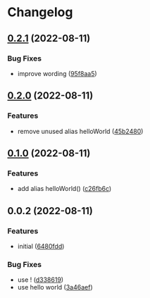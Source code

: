 # Changelog

## [0.2.1](https://github.com/blacha/release-test-new/compare/v0.2.0...v0.2.1) (2022-08-11)


### Bug Fixes

* improve wording ([95f8aa5](https://github.com/blacha/release-test-new/commit/95f8aa556ab1061367a7ea0ffc9012657ff378ee))

## [0.2.0](https://github.com/blacha/release-test-new/compare/v0.1.0...v0.2.0) (2022-08-11)


### Features

* remove unused alias helloWorld ([45b2480](https://github.com/blacha/release-test-new/commit/45b2480bd412b29957cc9346cdf36ab051cab61f))

## [0.1.0](https://github.com/blacha/release-test-new/compare/v0.0.2...v0.1.0) (2022-08-11)


### Features

* add alias helloWorld() ([c26fb6c](https://github.com/blacha/release-test-new/commit/c26fb6c89dcc69f32d7624e1fbd3268217d916b6))

## 0.0.2 (2022-08-11)


### Features

* initial ([6480fdd](https://github.com/blacha/release-test-new/commit/6480fddf3d00f11451fdfe79690f8bd7588d8cea))


### Bug Fixes

* use ! ([d338619](https://github.com/blacha/release-test-new/commit/d33861913f1f6e56a8fae354e48342249c480da1))
* use hello world ([3a46aef](https://github.com/blacha/release-test-new/commit/3a46aeff04c891237336e731a7eb382dcf3cbf82))
